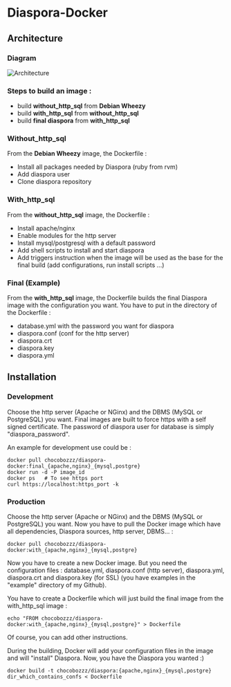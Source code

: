 # Diaspora-Docker

## Architecture

### Diagram
![Architecture](https://lut.im/0nwibFDt/MivG8C0P)

### Steps to build an image : 

 - build **without_http_sql** from **Debian Wheezy**
 - build **with_http_sql** from **without_http_sql** 
 - build **final diaspora** from **with_http_sql**

### Without_http_sql

From the **Debian Wheezy** image, the Dockerfile :

 - Install all packages needed by Diaspora (ruby from rvm)
 - Add diaspora user
 - Clone diaspora repository

### With_http_sql

From the **without_http_sql** image, the Dockerfile :
    
 - Install apache/nginx 
 - Enable modules for the http server
 - Install mysql/postgresql with a default password
 - Add shell scripts to install and start diaspora
 - Add triggers instruction when the image will be used as the base for the final build (add configurations, run install scripts ...)


### Final (Example)

From the **with_http_sql** image, the Dockerfile builds the final Diaspora image with the configuration you want. You have to put in the directory of the Dockerfile :
    
 - database.yml with the password you want for diaspora
 - diaspora.conf (conf for the http server)
 - diaspora.crt
 - diaspora.key
 - diaspora.yml

## Installation

### Development

Choose the http server (Apache or NGinx) and the DBMS (MySQL or PostgreSQL) you want. Final images are built to force https with a self signed certificate. The password of diaspora user for database is simply "diaspora_password".

An example for development use could be :

    docker pull chocobozzz/diaspora-docker:final_{apache,nginx}_{mysql,postgre}
    docker run -d -P image_id
    docker ps   # To see https port
    curl https://localhost:https_port -k
    
### Production

Choose the http server (Apache or NGinx) and the DBMS (MySQL or PostgreSQL) you want. Now you have to pull the Docker image which have all dependencies, Diaspora sources, http server, DBMS... :

    docker pull chocobozzz/diaspora-docker:with_{apache,nginx}_{mysql,postgre}

Now you have to create a new Docker image. But you need the configuration files : database.yml, diaspora.conf (http server), diaspora.yml, diaspora.crt and diaspora.key (for SSL) (you have examples in the "example" directory of my Github).

You have to create a Dockerfile which will just build the final image from the with_http_sql image :

    echo "FROM chocobozzz/diaspora-docker:with_{apache,nginx}_{mysql,postgre}" > Dockerfile

Of course, you can add other instructions.
    
During the building, Docker will add your configuration files in the image and will "install" Diaspora. Now, you have the Diaspora you wanted :)

    docker build -t chocobozzz/diaspora:{apache,nginx}_{mysql,postgre} dir_which_contains_confs < Dockerfile


    


